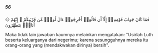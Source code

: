 ##### 56

<span class="ayah">۞ فَمَا كَانَ جَوَابَ قَوْمِهِۦٓ إِلَّآ أَن قَالُوٓا۟ أَخْرِجُوٓا۟ ءَالَ لُوطٍۢ مِّن قَرْيَتِكُمْ ۖ إِنَّهُمْ أُنَاسٌۭ يَتَطَهَّرُونَ</span>

<span class="ayah_translation">Maka tidak lain jawaban kaumnya melainkan mengatakan: "Usirlah Luth beserta keluarganya dari negerimu; karena sesungguhnya mereka itu orang-orang yang (mendakwakan dirinya) bersih".</span>
